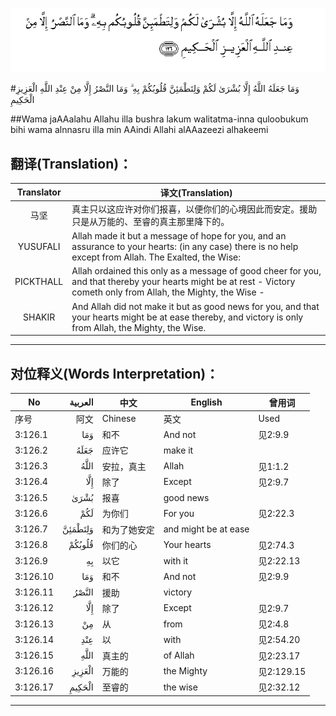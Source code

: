 ![003:126](images/003_126.gif)

#وَمَا جَعَلَهُ اللَّهُ إِلَّا بُشْرَىٰ لَكُمْ وَلِتَطْمَئِنَّ قُلُوبُكُمْ بِهِ ۗ وَمَا النَّصْرُ إِلَّا مِنْ عِنْدِ اللَّهِ الْعَزِيزِ الْحَكِيمِ 

##Wama jaAAalahu Allahu illa bushra lakum walitatma-inna quloobukum bihi wama alnnasru illa min AAindi Allahi alAAazeezi alhakeemi 

## 翻译(Translation)：

| Translator | 译文(Translation)                                            |
| :--------: | ------------------------------------------------------------ |
|    马坚    | 真主只以这应许对你们报喜，以便你们的心境因此而安定。援助只是从万能的、至睿的真主那里降下的。 |
|  YUSUFALI  | Allah made it but a message of hope for you, and an assurance to your hearts: (in any case) there is no help except from Allah. The Exalted, the Wise: |
| PICKTHALL  | Allah ordained this only as a message of good cheer for you, and that thereby your hearts might be at rest - Victory cometh only from Allah, the Mighty, the Wise - |
|   SHAKIR   | And Allah did not make it but as good news for you, and that your hearts might be at ease thereby, and victory is only from Allah, the Mighty, the Wise. |

---

## 对位释义(Words Interpretation)：

| No   | العربية | 中文    | English | 曾用词 |
| ---- | ------: | ------- | ------- | ------ |
| 序号 |    阿文 | Chinese | 英文    | Used   |
| 3:126.1  | وَمَا     | 和不         | And not              | 见2:9.9    |
| 3:126.2  | جَعَلَهُ    | 应许它       | make it              |            |
| 3:126.3  | اللَّهُ    | 安拉，真主   | Allah                | 见1:1.2    |
| 3:126.4  | إِلَّا     | 除了         | Except               | 见2:9.7    |
| 3:126.5  | بُشْرَىٰ    | 报喜         | good news            |            |
| 3:126.6  | لَكُمْ     | 为你们       | For you              | 见2:22.3   |
| 3:126.7  | وَلِتَطْمَئِنَّ | 和为了她安定 | and might be at ease |            |
| 3:126.8  | قُلُوبُكُمْ  | 你们的心     | Your hearts          | 见2:74.3   |
| 3:126.9  | بِهِ      | 以它         | with it              | 见2:22.13  |
| 3:126.10 | وَمَا     | 和不         | And not              | 见2:9.9    |
| 3:126.11 | النَّصْرُ   | 援助         | victory              |            |
| 3:126.12 | إِلَّا     | 除了         | Except               | 见2:9.7    |
| 3:126.13 | مِنْ      | 从           | from                 | 见2:4.8    |
| 3:126.14 | عِنْدِ     | 以           | with                 | 见2:54.20  |
| 3:126.15 |    اللَّهِ | 真主的       | of Allah             | 见2:23.17  |
| 3:126.16 | الْعَزِيزِ  | 万能的       | the Mighty           | 见2:129.15 |
| 3:126.17 | الْحَكِيمِ  | 至睿的       | the wise             | 见2:32.12  |

---
